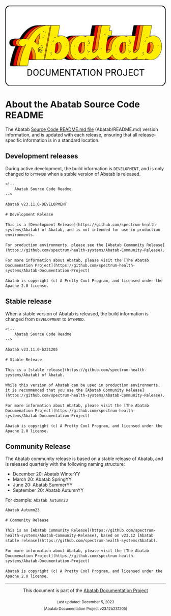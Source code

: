 <!-- This header should be at the top of every Abatab Documentation Project page -->
<div align="center">

![](../.github/resources/images/logos/abatab-documentation-project-logo.png)

</div>

# About the Abatab Source Code README

The Abatab [Source Code README.md file](https://github.com/spectrum-health-systems/Abatab/blob/main/src/Abatab/README.md) (Abatab/README.md) version information, and is updated with each release, ensuring that all release-specific information is in a standard location.

## Development releases

During active development, the build information is `DEVELOPMENT`, and is only changed to `bYYMMDD` when a stable version of Abatab is released.

```
<!-- 
	Abatab Source Code Readme
-->

Abatab v23.11.0-DEVELOPMENT

# Development Release

This is a [Development Release](https://github.com/spectrum-health-systems/Abatab) of Abatab, and is not intended for use in production environments.

For production environments, please see the [Abatab Community Release](https://github.com/spectrum-health-systems/Abatab-Community-Release).

For more information about Abatab, please visit the [The Abatab Documenation Project](https://github.com/spectrum-health-systems/Abatab-Documentation-Project)

Abatab is copyright (c) A Pretty Cool Program, and licensed under the Apache 2.0 license.  
```

## Stable release

When a stable version of Abatab is released, the build information is changed from `DEVELOPMENT` to `bYYMMDD`.

```
<!-- 
	Abatab Source Code Readme
-->

Abatab v23.11.0-b231205

# Stable Release

This is a [stable release](https://github.com/spectrum-health-systems/Abatab) of Abatab.

While this version of Abatab can be used in production environments, it is recommended that you use the [Abatab Community Release](https://github.com/spectrum-health-systems/Abatab-Community-Release).

For more information about Abatab, please visit the [The Abatab Documenation Project](https://github.com/spectrum-health-systems/Abatab-Documentation-Project)

Abatab is copyright (c) A Pretty Cool Program, and licensed under the Apache 2.0 license.  
```

## Community Release

The Abatab community release is based on a stable release of Abatab, and is released quarterly with the following naming structure:

- December 20: Abatab WinterYY
- March 20: Abatab SpringYY
- June 20: Abatab SummerYY
- September 20: Abatab AutumnYY

For example: `Abatab Autumn23`

```
Abatab Autumn23

# Community Release

This is an [Abatab Community Release](https://github.com/spectrum-health-systems/Abatab-Community-Release), based on v23.12 [Abatab stable release](https://github.com/spectrum-health-systems/Abatab).

For more information about Abatab, please visit the [The Abatab Documenation Project](https://github.com/spectrum-health-systems/Abatab-Documentation-Project)

Abatab is copyright (c) A Pretty Cool Program, and licensed under the Apache 2.0 license.    
```

<!-- This footer should be at the bottom of every Abatab Documentation Project page -->
***

<div align="center">

This document is part of the
[Abatab Documentation Project](/README.md)<br>
	
<sub>
Last updated: December 5, 2023<br>
[Abatab Documentation Project v23.12b231205]
</sub>
</div>
